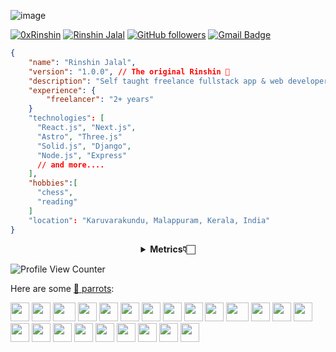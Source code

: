 ![image](https://user-images.githubusercontent.com/88965873/197006948-facda65e-91b8-435c-88c2-2ed2ddbe00ea.png)

<a href="https://twitter.com/0xitsrinz" target="blank"><img src="https://img.shields.io/twitter/follow/0xitsrinz?logo=twitter&style=for-the-badge" alt="0xRinshin" /></a>
[![Rinshin Jalal](https://img.shields.io/badge/-LinkedIn-blue?style=for-the-badge&labelColor=1ca0f1&logo=LinkedIn&logoColor=white&link=https://www.linkedin.com/in/rinshin-jalal-09859021b/)](https://www.linkedin.com/in/rinshin-jalal-09859021b/)
[![GitHub followers](https://img.shields.io/github/followers/Rinshin-Jalal?label=Follow&style=for-the-badge)](https://github.com/Rinshin-Jalal/?tab=follow)
[![Gmail Badge](https://img.shields.io/badge/-Gmail-c14438?style=for-the-badge&logo=Gmail&logoColor=white&link=mailto:rinzhinjalal@gmail.com)](mailto:rinzhinjalal@gmail.com)

```json
{
    "name": "Rinshin Jalal",
    "version": "1.0.0", // The original Rinshin 🦊
    "description": "Self taught freelance fullstack app & web developer from kerala,India.",
    "experience": {
        "freelancer": "2+ years"
    }
    "technologies": [
      "React.js", "Next.js", 
      "Astro", "Three.js"
      "Solid.js", "Django",
      "Node.js", "Express"
      // and more....
    ],
    "hobbies":[
      "chess",
      "reading"
    ]
    "location": "Karuvarakundu, Malappuram, Kerala, India"
}

```


<div align="center">
    <details>
        <summary><b>Metrics👇🏻</b></summary>
    <br>
        
<img src="https://metrics.lecoq.io/Rinshin-jalal?template=terminal&lines=1&habits=1&code=1&tweets=1&base=header%2C%20activity%2C%20community%2C%20repositories%2C%20metadata&base.indepth=false&base.hireable=false&base.skip=false&lines=false&lines.sections=base&lines.repositories.limit=4&lines.history.limit=1&habits=false&habits.from=200&habits.days=14&habits.facts=true&habits.charts=false&habits.charts.type=classic&habits.trim=false&habits.languages.limit=8&habits.languages.threshold=0%25&code=false&code.lines=12&code.load=400&code.days=3&code.visibility=public&tweets=false&tweets.user=0xrinshin&tweets.attachments=true&tweets.limit=2&config.timezone=Asia%2FKolkata&config.twemoji=true" height='100%'/>
    </details>
</div>



 ![Profile View Counter](https://komarev.com/ghpvc/?username=rinshin-jalal)  
 
 Here are some [🦜 parrots](https://cultofthepartyparrot.com):
 <div>
    <img src="https://cultofthepartyparrot.com/parrots/hd/githubparrot.gif" width="30" height="30"/>
    <img src="https://cultofthepartyparrot.com/flags/hd/indiaparrot.gif" width="30" height="30"/>
    <img src="https://cultofthepartyparrot.com/parrots/asyncparrot.gif" width="36" height="30"/>
    <img src="https://cultofthepartyparrot.com/parrots/harrypotterparrot.gif" width="30" height="30"/>
    <img src="https://cultofthepartyparrot.com/parrots/hd/60fpsparrot.gif" width="30" height="30"/>
    <img src="https://cultofthepartyparrot.com/parrots/hd/jumpingparrot.gif" width="30" height="30"/>
    <img src="https://cultofthepartyparrot.com/parrots/hd/opensourceparrot.gif" width="30" height="30"/>
    <img src="https://cultofthepartyparrot.com/parrots/hd/dealwithitnowparrot.gif" width="30" height="30"/>
    <img src="https://cultofthepartyparrot.com/parrots/hd/hypnoparrotlight.gif" width="30" height="30"/>
    <img src="https://cultofthepartyparrot.com/parrots/databaseparrot.gif" width="30" height="30"/>
    <img src="https://cultofthepartyparrot.com/parrots/fixparrot.gif" width="36" height="30"/>
    <img src="https://cultofthepartyparrot.com/parrots/hd/laptop_parrot.gif" width="30" height="30"/>
    <img src="https://cultofthepartyparrot.com/parrots/hd/spinningparrot.gif" width="30" height="30"/>
    <img src="https://cultofthepartyparrot.com/parrots/hd/levitationparrot.gif" width="30" height="30"/>
    <img src="https://cultofthepartyparrot.com/parrots/hd/meldparrot.gif" width="30" height="30"/>
    <img src="https://cultofthepartyparrot.com/parrots/slomoparrot.gif" width="30" height="30"/>
    <img src="https://cultofthepartyparrot.com/parrots/hd/moonwalkingparrot.gif" width="30" height="30"/>
    <img src="https://cultofthepartyparrot.com/parrots/hd/stableparrot.gif" width="30" height="30"/>
    <img src="https://cultofthepartyparrot.com/parrots/hd/scienceparrot.gif" width="30" height="30"/>
    <img src="https://cultofthepartyparrot.com/parrots/hd/pirateparrot.gif" width="30" height="30"/>
    <img src="https://cultofthepartyparrot.com/parrots/hd/footballparrot.gif" width="30" height="30"/>
    <img src="https://cultofthepartyparrot.com/parrots/hd/illuminatiparrot.gif" width="30" height="30"/>
    <img src="https://cultofthepartyparrot.com/parrots/hd/hypnoparrotdark.gif" width="30" height="30"/>
</div>

<!-- inspired / copied from https://github.com/ashleymavericks/ashleymavericks/edit/master/README.md / https://github.com/Xunzhuo/Xunzhuo/edit/master/README.md The truth -->
